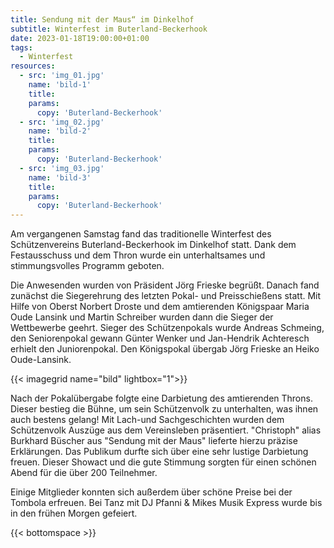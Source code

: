 ```yaml
---
title: Sendung mit der Maus“ im Dinkelhof
subtitle: Winterfest im Buterland-Beckerhook
date: 2023-01-18T19:00:00+01:00
tags:
  - Winterfest
resources:
  - src: 'img_01.jpg'
    name: 'bild-1'
    title:
    params:
      copy: 'Buterland-Beckerhook'
  - src: 'img_02.jpg'
    name: 'bild-2'
    title:
    params:
      copy: 'Buterland-Beckerhook'
  - src: 'img_03.jpg'
    name: 'bild-3'
    title:
    params:
      copy: 'Buterland-Beckerhook'
---
```


 Am vergangenen Samstag fand das traditionelle Winterfest des Schützenvereins Buterland-Beckerhook im Dinkelhof statt.
 Dank dem Festausschuss und dem Thron wurde ein unterhaltsames und stimmungsvolles Programm geboten. <!--more-->

Die Anwesenden wurden von Präsident Jörg Frieske begrüßt. Danach fand zunächst die Siegerehrung des letzten 
Pokal- und Preisschießens statt. Mit Hilfe von Oberst Norbert Droste und dem amtierenden Königspaar 
Maria Oude Lansink und Martin Schreiber wurden dann die Sieger der Wettbewerbe geehrt. 
Sieger des Schützenpokals wurde Andreas Schmeing, den Seniorenpokal gewann Günter Wenker und Jan-Hendrik Achteresch 
erhielt den Juniorenpokal. Den Königspokal übergab Jörg Frieske an Heiko Oude-Lansink.

{{< imagegrid name="bild" lightbox="1">}}

Nach der Pokalübergabe folgte eine Darbietung des amtierenden Throns. Dieser bestieg die Bühne, 
um sein Schützenvolk zu unterhalten, was ihnen auch bestens gelang!
Mit Lach-und Sachgeschichten wurden dem Schützenvolk Auszüge aus dem Vereinsleben präsentiert. 
"Christoph" alias Burkhard Büscher aus "Sendung mit der Maus" lieferte hierzu präzise Erklärungen. 
Das Publikum durfte sich über eine sehr lustige Darbietung freuen. Dieser Showact und die gute Stimmung sorgten für 
einen schönen Abend für die über 200 Teilnehmer.   

Einige Mitglieder konnten sich außerdem über schöne Preise bei der Tombola erfreuen. 
Bei Tanz mit DJ Pfanni & Mikes Musik Express wurde bis in den frühen Morgen gefeiert.  


{{< bottomspace >}}
